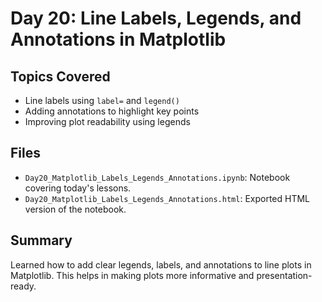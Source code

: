 
# Day 20: Line Labels, Legends, and Annotations in Matplotlib

## Topics Covered
- Line labels using `label=` and `legend()`
- Adding annotations to highlight key points
- Improving plot readability using legends

## Files
- `Day20_Matplotlib_Labels_Legends_Annotations.ipynb`: Notebook covering today's lessons.
- `Day20_Matplotlib_Labels_Legends_Annotations.html`: Exported HTML version of the notebook.

## Summary
Learned how to add clear legends, labels, and annotations to line plots in Matplotlib. This helps in making plots more informative and presentation-ready.
 
